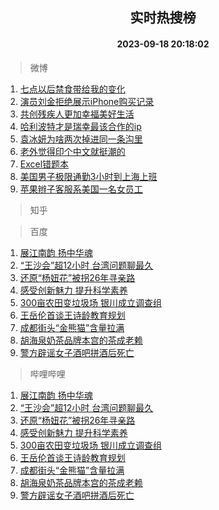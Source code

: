<div align="center"><h2>实时热搜榜</h2><h4>2023-09-18 20:18:02</h4></div>

> 微博  

1. [七点以后禁食带给我的变化](https://s.weibo.com/weibo?q=%E4%B8%83%E7%82%B9%E4%BB%A5%E5%90%8E%E7%A6%81%E9%A3%9F%E5%B8%A6%E7%BB%99%E6%88%91%E7%9A%84%E5%8F%98%E5%8C%96&t=31&band_rank=1&Refer=top)<br />
2. [演员刘金拒绝展示iPhone购买记录](https://s.weibo.com/weibo?q=%23%E6%BC%94%E5%91%98%E5%88%98%E9%87%91%E6%8B%92%E7%BB%9D%E5%B1%95%E7%A4%BAiPhone%E8%B4%AD%E4%B9%B0%E8%AE%B0%E5%BD%95%23&t=31&band_rank=2&Refer=top)<br />
3. [共创残疾人更加幸福美好生活](https://s.weibo.com/weibo?q=%23%E5%85%B1%E5%88%9B%E6%AE%8B%E7%96%BE%E4%BA%BA%E6%9B%B4%E5%8A%A0%E5%B9%B8%E7%A6%8F%E7%BE%8E%E5%A5%BD%E7%94%9F%E6%B4%BB%23&t=31&band_rank=3&Refer=top)<br />
4. [哈利波特才是瑞幸最该合作的ip](https://s.weibo.com/weibo?q=%23%E5%93%88%E5%88%A9%E6%B3%A2%E7%89%B9%E6%89%8D%E6%98%AF%E7%91%9E%E5%B9%B8%E6%9C%80%E8%AF%A5%E5%90%88%E4%BD%9C%E7%9A%84ip%23&t=31&band_rank=4&Refer=top)<br />
5. [袁冰妍为啥两次掉进同一条沟里](https://s.weibo.com/weibo?q=%23%E8%A2%81%E5%86%B0%E5%A6%8D%E4%B8%BA%E5%95%A5%E4%B8%A4%E6%AC%A1%E6%8E%89%E8%BF%9B%E5%90%8C%E4%B8%80%E6%9D%A1%E6%B2%9F%E9%87%8C%23&t=31&band_rank=5&Refer=top)<br />
6. [老外觉得印个中文就挺潮的](https://s.weibo.com/weibo?q=%23%E8%80%81%E5%A4%96%E8%A7%89%E5%BE%97%E5%8D%B0%E4%B8%AA%E4%B8%AD%E6%96%87%E5%B0%B1%E6%8C%BA%E6%BD%AE%E7%9A%84%23&t=31&band_rank=6&Refer=top)<br />
7. [Excel错题本](https://s.weibo.com/weibo?q=Excel%E9%94%99%E9%A2%98%E6%9C%AC&t=31&band_rank=7&Refer=top)<br />
8. [美国男子极限通勤3小时到上海上班](https://s.weibo.com/weibo?q=%23%E7%BE%8E%E5%9B%BD%E7%94%B7%E5%AD%90%E6%9E%81%E9%99%90%E9%80%9A%E5%8B%A43%E5%B0%8F%E6%97%B6%E5%88%B0%E4%B8%8A%E6%B5%B7%E4%B8%8A%E7%8F%AD%23&t=31&band_rank=8&Refer=top)<br />
9. [苹果辫子客服系美国一名女员工](https://s.weibo.com/weibo?q=%23%E8%8B%B9%E6%9E%9C%E8%BE%AB%E5%AD%90%E5%AE%A2%E6%9C%8D%E7%B3%BB%E7%BE%8E%E5%9B%BD%E4%B8%80%E5%90%8D%E5%A5%B3%E5%91%98%E5%B7%A5%23&t=31&band_rank=9&Refer=top)<br />

> 知乎  


> 百度  

1. [展江南韵 扬中华魂](https://www.baidu.com/s?wd=%E5%B1%95%E6%B1%9F%E5%8D%97%E9%9F%B5+%E6%89%AC%E4%B8%AD%E5%8D%8E%E9%AD%82&sa=fyb_news&rsv_dl=fyb_news)<br />
2. [“王沙会”超12小时 台湾问题聊最久](https://www.baidu.com/s?wd=%E2%80%9C%E7%8E%8B%E6%B2%99%E4%BC%9A%E2%80%9D%E8%B6%8512%E5%B0%8F%E6%97%B6+%E5%8F%B0%E6%B9%BE%E9%97%AE%E9%A2%98%E8%81%8A%E6%9C%80%E4%B9%85&sa=fyb_news&rsv_dl=fyb_news)<br />
3. [还原“杨妞花”被拐26年寻亲路](https://www.baidu.com/s?wd=%E8%BF%98%E5%8E%9F%E2%80%9C%E6%9D%A8%E5%A6%9E%E8%8A%B1%E2%80%9D%E8%A2%AB%E6%8B%9026%E5%B9%B4%E5%AF%BB%E4%BA%B2%E8%B7%AF&sa=fyb_news&rsv_dl=fyb_news)<br />
4. [感受创新魅力 提升科学素养](https://www.baidu.com/s?wd=%E6%84%9F%E5%8F%97%E5%88%9B%E6%96%B0%E9%AD%85%E5%8A%9B+%E6%8F%90%E5%8D%87%E7%A7%91%E5%AD%A6%E7%B4%A0%E5%85%BB&sa=fyb_news&rsv_dl=fyb_news)<br />
5. [300亩农田变垃圾场 银川成立调查组](https://www.baidu.com/s?wd=300%E4%BA%A9%E5%86%9C%E7%94%B0%E5%8F%98%E5%9E%83%E5%9C%BE%E5%9C%BA+%E9%93%B6%E5%B7%9D%E6%88%90%E7%AB%8B%E8%B0%83%E6%9F%A5%E7%BB%84&sa=fyb_news&rsv_dl=fyb_news)<br />
6. [王岳伦首谈王诗龄教育规划](https://www.baidu.com/s?wd=%E7%8E%8B%E5%B2%B3%E4%BC%A6%E9%A6%96%E8%B0%88%E7%8E%8B%E8%AF%97%E9%BE%84%E6%95%99%E8%82%B2%E8%A7%84%E5%88%92&sa=fyb_news&rsv_dl=fyb_news)<br />
7. [成都街头“金熊猫”含量拉满](https://www.baidu.com/s?wd=%E6%88%90%E9%83%BD%E8%A1%97%E5%A4%B4%E2%80%9C%E9%87%91%E7%86%8A%E7%8C%AB%E2%80%9D%E5%90%AB%E9%87%8F%E6%8B%89%E6%BB%A1&sa=fyb_news&rsv_dl=fyb_news)<br />
8. [胡海泉奶茶品牌本宫的茶成老赖](https://www.baidu.com/s?wd=%E8%83%A1%E6%B5%B7%E6%B3%89%E5%A5%B6%E8%8C%B6%E5%93%81%E7%89%8C%E6%9C%AC%E5%AE%AB%E7%9A%84%E8%8C%B6%E6%88%90%E8%80%81%E8%B5%96&sa=fyb_news&rsv_dl=fyb_news)<br />
9. [警方辟谣女子酒吧拼酒后死亡](https://www.baidu.com/s?wd=%E8%AD%A6%E6%96%B9%E8%BE%9F%E8%B0%A3%E5%A5%B3%E5%AD%90%E9%85%92%E5%90%A7%E6%8B%BC%E9%85%92%E5%90%8E%E6%AD%BB%E4%BA%A1&sa=fyb_news&rsv_dl=fyb_news)<br />

> 哔哩哔哩  

1. [展江南韵 扬中华魂](https://www.baidu.com/s?wd=%E5%B1%95%E6%B1%9F%E5%8D%97%E9%9F%B5+%E6%89%AC%E4%B8%AD%E5%8D%8E%E9%AD%82&sa=fyb_news&rsv_dl=fyb_news)<br />
2. [“王沙会”超12小时 台湾问题聊最久](https://www.baidu.com/s?wd=%E2%80%9C%E7%8E%8B%E6%B2%99%E4%BC%9A%E2%80%9D%E8%B6%8512%E5%B0%8F%E6%97%B6+%E5%8F%B0%E6%B9%BE%E9%97%AE%E9%A2%98%E8%81%8A%E6%9C%80%E4%B9%85&sa=fyb_news&rsv_dl=fyb_news)<br />
3. [还原“杨妞花”被拐26年寻亲路](https://www.baidu.com/s?wd=%E8%BF%98%E5%8E%9F%E2%80%9C%E6%9D%A8%E5%A6%9E%E8%8A%B1%E2%80%9D%E8%A2%AB%E6%8B%9026%E5%B9%B4%E5%AF%BB%E4%BA%B2%E8%B7%AF&sa=fyb_news&rsv_dl=fyb_news)<br />
4. [感受创新魅力 提升科学素养](https://www.baidu.com/s?wd=%E6%84%9F%E5%8F%97%E5%88%9B%E6%96%B0%E9%AD%85%E5%8A%9B+%E6%8F%90%E5%8D%87%E7%A7%91%E5%AD%A6%E7%B4%A0%E5%85%BB&sa=fyb_news&rsv_dl=fyb_news)<br />
5. [300亩农田变垃圾场 银川成立调查组](https://www.baidu.com/s?wd=300%E4%BA%A9%E5%86%9C%E7%94%B0%E5%8F%98%E5%9E%83%E5%9C%BE%E5%9C%BA+%E9%93%B6%E5%B7%9D%E6%88%90%E7%AB%8B%E8%B0%83%E6%9F%A5%E7%BB%84&sa=fyb_news&rsv_dl=fyb_news)<br />
6. [王岳伦首谈王诗龄教育规划](https://www.baidu.com/s?wd=%E7%8E%8B%E5%B2%B3%E4%BC%A6%E9%A6%96%E8%B0%88%E7%8E%8B%E8%AF%97%E9%BE%84%E6%95%99%E8%82%B2%E8%A7%84%E5%88%92&sa=fyb_news&rsv_dl=fyb_news)<br />
7. [成都街头“金熊猫”含量拉满](https://www.baidu.com/s?wd=%E6%88%90%E9%83%BD%E8%A1%97%E5%A4%B4%E2%80%9C%E9%87%91%E7%86%8A%E7%8C%AB%E2%80%9D%E5%90%AB%E9%87%8F%E6%8B%89%E6%BB%A1&sa=fyb_news&rsv_dl=fyb_news)<br />
8. [胡海泉奶茶品牌本宫的茶成老赖](https://www.baidu.com/s?wd=%E8%83%A1%E6%B5%B7%E6%B3%89%E5%A5%B6%E8%8C%B6%E5%93%81%E7%89%8C%E6%9C%AC%E5%AE%AB%E7%9A%84%E8%8C%B6%E6%88%90%E8%80%81%E8%B5%96&sa=fyb_news&rsv_dl=fyb_news)<br />
9. [警方辟谣女子酒吧拼酒后死亡](https://www.baidu.com/s?wd=%E8%AD%A6%E6%96%B9%E8%BE%9F%E8%B0%A3%E5%A5%B3%E5%AD%90%E9%85%92%E5%90%A7%E6%8B%BC%E9%85%92%E5%90%8E%E6%AD%BB%E4%BA%A1&sa=fyb_news&rsv_dl=fyb_news)<br />
